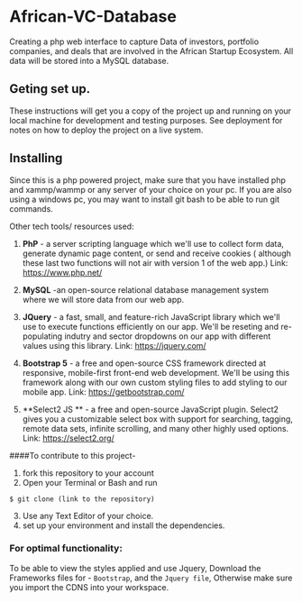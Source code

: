 # African-VC-Database

Creating a php web interface to capture Data of investors, portfolio companies, and deals that are involved in the African Startup Ecosystem.
All data will be stored into a MySQL database. 

## Geting set up.

These instructions will get you a copy of the project up and running on your local machine for development and testing purposes. See deployment for notes on how to deploy the project on a live system.

## Installing

Since this is a php powered project, make sure that you have installed php and xammp/wammp or any server of your choice on your pc. 
If you are also using a windows pc, you may want to install git bash to be able to run git commands. 

Other tech tools/ resources used:
1. **PhP** - a server scripting language which we'll use to collect form data, generate dynamic page content, or send and receive cookies ( although these last two functions will not air with version 1 of the web app.)
Link: https://www.php.net/

2. **MySQL** -an open-source relational database management system where we will store data from our web app.

3. **JQuery** - a fast, small, and feature-rich JavaScript library which we'll use to execute functions efficiently on our app. We'll be reseting and re-populating indutry and sector dropdowns on our app with different values using this library. 
Link: https://jquery.com/

4. **Bootstrap 5** - a free and open-source CSS framework directed at responsive, mobile-first front-end web development.  We'll be using this framework along with our own custom styling files to add styling to our mobile app.
Link: https://getbootstrap.com/

5. **Select2 JS ** - a free and open-source JavaScript plugin. Select2 gives you a customizable select box with support for searching, tagging, remote data sets, infinite scrolling, and many other highly used options. 
Link: https://select2.org/


####To contribute to this project-
1. fork this repository to your account
2. Open your Terminal or Bash and run 
```
$ git clone (link to the repository)
```
3. Use any Text Editor of your choice.
4. set up your environment and install the dependencies.

### For optimal functionality:
To be able to view the styles applied and use Jquery, Download the Frameworks files for - `Bootstrap`, and the `Jquery file`, Otherwise make sure you import the CDNS into your workspace.
